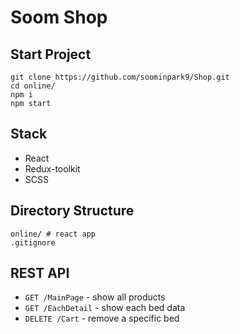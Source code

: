 # Soom Shop
## Start Project
```
git clone https://github.com/soominpark9/Shop.git
cd online/
npm i
npm start 
```

## Stack
- React
- Redux-toolkit
- SCSS

## Directory Structure
```
online/ # react app
.gitignore
```

## REST API
- `GET /MainPage` - show all products
- `GET /EachDetail` - show each bed data
- `DELETE /Cart` - remove a specific bed
